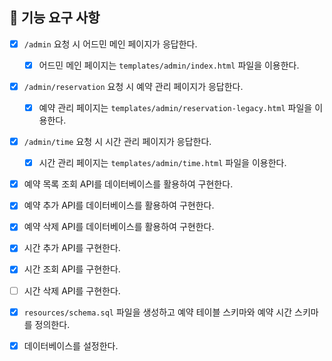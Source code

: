 ## 📝 기능 요구 사항

- [x] `/admin` 요청 시 어드민 메인 페이지가 응답한다.
  - [x] 어드민 메인 페이지는 `templates/admin/index.html` 파일을 이용한다.
- [x] `/admin/reservation` 요청 시 예약 관리 페이지가 응답한다.
  - [x] 예약 관리 페이지는 `templates/admin/reservation-legacy.html` 파일을 이용한다.
- [x] `/admin/time` 요청 시 시간 관리 페이지가 응답한다.
  - [x] 시간 관리 페이지는 `templates/admin/time.html` 파일을 이용한다.

- [x] 예약 목록 조회 API를 데이터베이스를 활용하여 구현한다.
- [x] 예약 추가 API를 데이터베이스를 활용하여 구현한다.
- [x] 예약 삭제 API를 데이터베이스를 활용하여 구현한다.

- [x] 시간 추가 API를 구현한다. 
- [x] 시간 조회 API를 구현한다. 
- [ ] 시간 삭제 API를 구현한다. 

- [x] `resources/schema.sql` 파일을 생성하고 예약 테이블 스키마와 예약 시간 스키마를 정의한다.
- [x] 데이터베이스를 설정한다.
